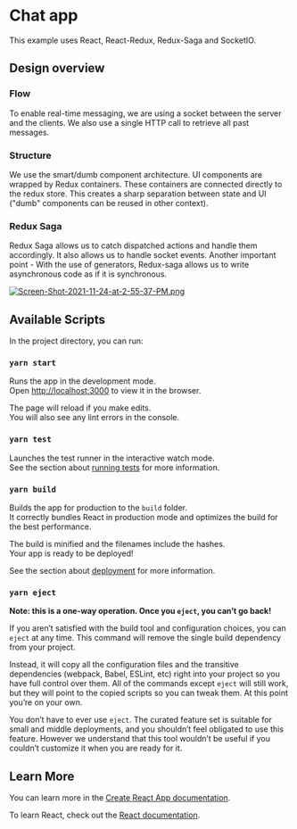 # Chat app

This example uses React, React-Redux, Redux-Saga and SocketIO.

## Design overview

### Flow

To enable real-time messaging, we are using a socket between the server and the clients. 
We also use a single HTTP call to retrieve all past messages.

### Structure

We use the smart/dumb component architecture. UI components are wrapped by Redux containers. These containers are connected directly to the redux store.
This creates a sharp separation between state and UI ("dumb" components can be reused in other context).

### Redux Saga

Redux Saga allows us to catch dispatched actions and handle them accordingly. It also allows us to handle socket events. 
Another important point - With the use of generators, Redux-saga allows us to write asynchronous code as if it is synchronous. 



[![Screen-Shot-2021-11-24-at-2-55-37-PM.png](https://i.postimg.cc/mkqkWLXN/Screen-Shot-2021-11-24-at-2-55-37-PM.png)](https://postimg.cc/JHNMbLWG)








## Available Scripts

In the project directory, you can run:

### `yarn start`

Runs the app in the development mode.\
Open [http://localhost:3000](http://localhost:3000) to view it in the browser.

The page will reload if you make edits.\
You will also see any lint errors in the console.

### `yarn test`

Launches the test runner in the interactive watch mode.\
See the section about [running tests](https://facebook.github.io/create-react-app/docs/running-tests) for more information.

### `yarn build`

Builds the app for production to the `build` folder.\
It correctly bundles React in production mode and optimizes the build for the best performance.

The build is minified and the filenames include the hashes.\
Your app is ready to be deployed!

See the section about [deployment](https://facebook.github.io/create-react-app/docs/deployment) for more information.

### `yarn eject`

**Note: this is a one-way operation. Once you `eject`, you can’t go back!**

If you aren’t satisfied with the build tool and configuration choices, you can `eject` at any time. This command will remove the single build dependency from your project.

Instead, it will copy all the configuration files and the transitive dependencies (webpack, Babel, ESLint, etc) right into your project so you have full control over them. All of the commands except `eject` will still work, but they will point to the copied scripts so you can tweak them. At this point you’re on your own.

You don’t have to ever use `eject`. The curated feature set is suitable for small and middle deployments, and you shouldn’t feel obligated to use this feature. However we understand that this tool wouldn’t be useful if you couldn’t customize it when you are ready for it.

## Learn More

You can learn more in the [Create React App documentation](https://facebook.github.io/create-react-app/docs/getting-started).

To learn React, check out the [React documentation](https://reactjs.org/).
